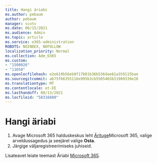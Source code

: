 ```yaml
---
title: Hangi äriabi
ms.author: pebaum
author: pebaum
manager: scotv
ms.date: 06/15/2021
ms.audience: Admin
ms.topic: article
ms.service: o365-administration
ROBOTS: NOINDEX, NOFOLLOW
localization_priority: Normal
ms.collection: Adm_O365
ms.custom:
- "1500026"
- "11658"
ms.openlocfilehash: e2e619b56eb8f17801b36b536dae61a359115bae
ms.sourcegitcommit: ab75f66355116e995b3cb5505465b31989339e28
ms.translationtype: MT
ms.contentlocale: et-EE
ms.lasthandoff: 08/13/2021
ms.locfileid: "58316600"
---
```

# <a name="get-business-assist"></a>Hangi äriabi

1. Avage Microsoft 365 halduskeskus leht [Ärituge](https://go.microsoft.com/fwlink/p/?linkid=2158423)Microsoft 365, valige arveldussagedus ja seejärel valige **Osta**.
2. Järgige väljaregistreerimiseks juhiseid.

Lisateavet leiate teemast Äriabi [Microsoft 365](https://docs.microsoft.com/microsoft-365/admin/misc/business-assist).